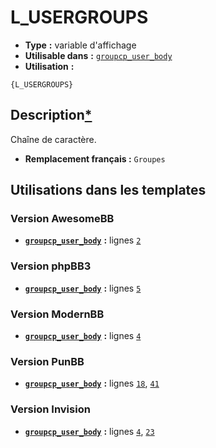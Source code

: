 # L_USERGROUPS
* __Type__ __:__ variable d'affichage
* __Utilisable dans__ __:__ [`groupcp_user_body`](../tpl/groupcp_user_body.md#readme)
* __Utilisation__ __:__

```smarty
{L_USERGROUPS}
```

## Description[*](https://fa-tvars.appspot.com/var/L_USERGROUPS)
Chaîne de caractère.

* __Remplacement français :__ `Groupes`


## Utilisations dans les templates

### Version AwesomeBB
* __[`groupcp_user_body`](../tpl/groupcp_user_body.md#readme)__ __:__ lignes [`2`](../src/awesomebb/groupcp_user_body.tpl#L2)

### Version phpBB3
* __[`groupcp_user_body`](../tpl/groupcp_user_body.md#readme)__ __:__ lignes [`5`](../src/prosilver/groupcp_user_body.tpl#L5)

### Version ModernBB
* __[`groupcp_user_body`](../tpl/groupcp_user_body.md#readme)__ __:__ lignes [`4`](../src/modernbb/groupcp_user_body.tpl#L4)

### Version PunBB
* __[`groupcp_user_body`](../tpl/groupcp_user_body.md#readme)__ __:__ lignes [`18`](../src/punbb/groupcp_user_body.tpl#L18), [`41`](../src/punbb/groupcp_user_body.tpl#L41)

### Version Invision
* __[`groupcp_user_body`](../tpl/groupcp_user_body.md#readme)__ __:__ lignes [`4`](../src/invision/groupcp_user_body.tpl#L4), [`23`](../src/invision/groupcp_user_body.tpl#L23)

